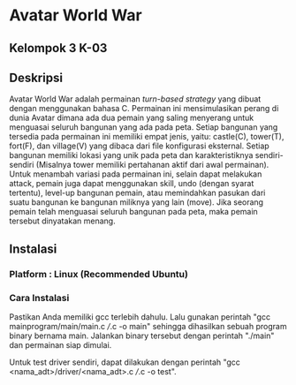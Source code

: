# Avatar World War

## Kelompok 3 K-03

## Deskripsi

Avatar World War adalah permainan *turn-based strategy* yang dibuat dengan menggunakan bahasa C. Permainan ini mensimulasikan perang di dunia Avatar dimana ada dua pemain yang saling menyerang untuk menguasai seluruh bangunan yang ada pada peta. Setiap bangunan yang tersedia pada permainan ini memiliki empat jenis, yaitu: castle(C), tower(T), fort(F), dan village(V) yang dibaca dari file konfigurasi eksternal. Setiap bangunan memiliki lokasi yang unik pada peta dan karakteristiknya sendiri-sendiri (Misalnya tower memiliki pertahanan aktif dari awal permainan). Untuk menambah variasi pada permainan ini, selain dapat melakukan attack, pemain juga dapat menggunakan skill, undo (dengan syarat tertentu), level-up bangunan pemain, atau memindahkan pasukan dari suatu bangunan ke bangunan miliknya yang lain (move). Jika seorang pemain telah menguasai seluruh bangunan pada peta, maka pemain tersebut dinyatakan menang.

## Instalasi

### Platform : Linux (Recommended Ubuntu)

### Cara Instalasi
Pastikan Anda memiliki gcc terlebih dahulu. Lalu gunakan perintah "gcc mainprogram/main/main.c */*.c -o main" sehingga dihasilkan sebuah program binary bernama main. Jalankan binary tersebut dengan perintah "./main" dan permainan siap dimulai.

Untuk test driver sendiri, dapat dilakukan dengan perintah "gcc <nama_adt>/driver/<nama_adt>.c */*.c -o test".
